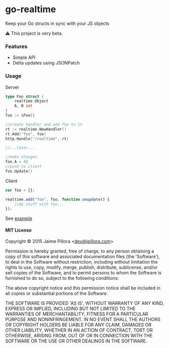 
# go-realtime

Keep your Go structs in sync with your JS objects

:warning: This project is very beta.

### Features

* Simple API
* Delta updates using JSONPatch

### Usage

Server

``` go
type Foo struct {
	realtime.Object
	A, B int
}
foo := &Foo{}

//create handler and add foo to it
rt := realtime.NewHandler()
rt.Add("foo", foo)
http.Handle("/realtime", rt)

//...later...

//make changes
foo.A = 42
//push to client
foo.Update()
```

Client

``` js
var foo = {};

realtime.add("foo", foo, function onupdate() {
	//do stuff with foo...
});
```

See [example](example/)

#### MIT License

Copyright © 2015 Jaime Pillora &lt;dev@jpillora.com&gt;

Permission is hereby granted, free of charge, to any person obtaining
a copy of this software and associated documentation files (the
'Software'), to deal in the Software without restriction, including
without limitation the rights to use, copy, modify, merge, publish,
distribute, sublicense, and/or sell copies of the Software, and to
permit persons to whom the Software is furnished to do so, subject to
the following conditions:

The above copyright notice and this permission notice shall be
included in all copies or substantial portions of the Software.

THE SOFTWARE IS PROVIDED 'AS IS', WITHOUT WARRANTY OF ANY KIND,
EXPRESS OR IMPLIED, INCLUDING BUT NOT LIMITED TO THE WARRANTIES OF
MERCHANTABILITY, FITNESS FOR A PARTICULAR PURPOSE AND NONINFRINGEMENT.
IN NO EVENT SHALL THE AUTHORS OR COPYRIGHT HOLDERS BE LIABLE FOR ANY
CLAIM, DAMAGES OR OTHER LIABILITY, WHETHER IN AN ACTION OF CONTRACT,
TORT OR OTHERWISE, ARISING FROM, OUT OF OR IN CONNECTION WITH THE
SOFTWARE OR THE USE OR OTHER DEALINGS IN THE SOFTWARE.